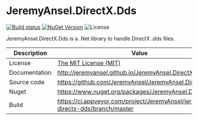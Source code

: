# JeremyAnsel.DirectX.Dds

[![Build status](https://ci.appveyor.com/api/projects/status/82tbhgrqyrxx0igv/branch/master?svg=true)](https://ci.appveyor.com/project/JeremyAnsel/jeremyansel-directx-dds/branch/master)
[![NuGet Version](https://buildstats.info/nuget/JeremyAnsel.DirectX.Dds)](https://www.nuget.org/packages/JeremyAnsel.DirectX.Dds)
![License](https://img.shields.io/github/license/JeremyAnsel/JeremyAnsel.DirectX.Dds)

JeremyAnsel.DirectX.Dds is a .Net library to handle DirectX .dds files.

Description     | Value
----------------|----------------
License         | [The MIT License (MIT)](https://github.com/JeremyAnsel/JeremyAnsel.DirectX.Dds/blob/master/LICENSE.txt)
Documentation   | http://jeremyansel.github.io/JeremyAnsel.DirectX.Dds
Source code     | https://github.com/JeremyAnsel/JeremyAnsel.DirectX.Dds
Nuget           | https://www.nuget.org/packages/JeremyAnsel.DirectX.Dds
Build           | https://ci.appveyor.com/project/JeremyAnsel/jeremyansel-directx-dds/branch/master
